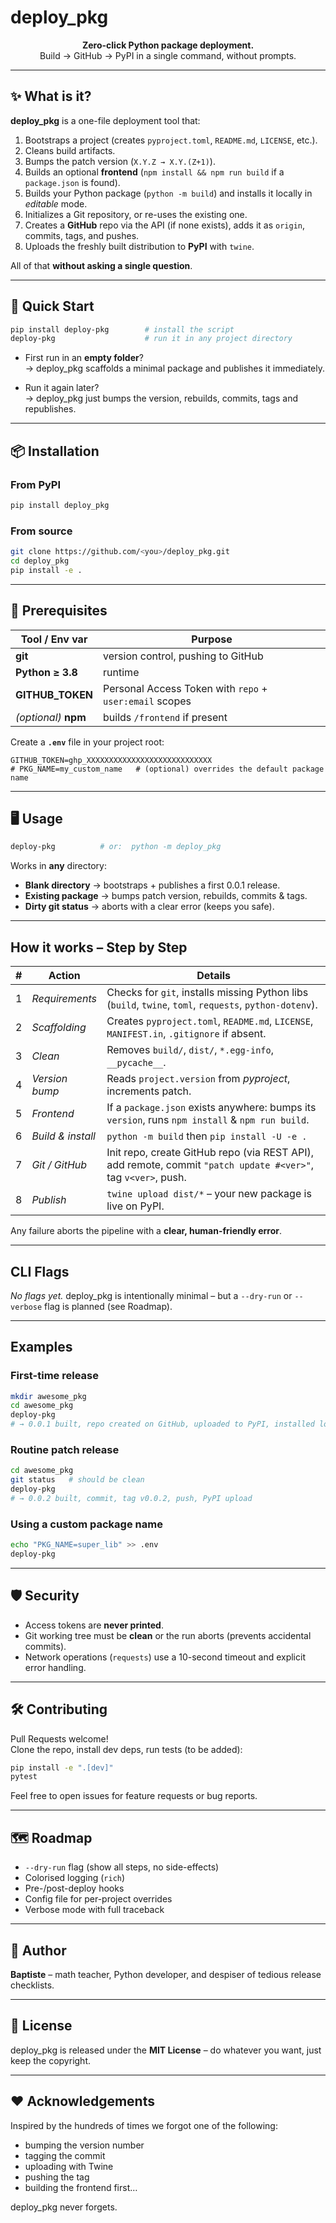 # deploy_pkg

<p align="center">
  <b>Zero-click Python package deployment.</b><br>
  Build → GitHub → PyPI in a single command, without prompts.
</p>

---

## ✨ What is it?

**deploy_pkg** is a one-file deployment tool that:

1. Bootstraps a project (creates `pyproject.toml`, `README.md`, `LICENSE`, etc.).
2. Cleans build artifacts.
3. Bumps the patch version (`X.Y.Z → X.Y.(Z+1)`).
4. Builds an optional **frontend** (`npm install && npm run build` if a `package.json` is found).
5. Builds your Python package (`python -m build`) and installs it locally in *editable* mode.
6. Initializes a Git repository, or re-uses the existing one.
7. Creates a **GitHub** repo via the API (if none exists), adds it as `origin`, commits, tags, and pushes.
8. Uploads the freshly built distribution to **PyPI** with `twine`.

All of that **without asking a single question**.

---

## 🚀 Quick Start

```bash
pip install deploy-pkg        # install the script
deploy-pkg                    # run it in any project directory
```

* First run in an **empty folder**?  
  → deploy_pkg scaffolds a minimal package and publishes it immediately.

* Run it again later?  
  → deploy_pkg just bumps the version, rebuilds, commits, tags and republishes.

---

## 📦 Installation

### From PyPI

```bash
pip install deploy_pkg
```

### From source

```bash
git clone https://github.com/<you>/deploy_pkg.git
cd deploy_pkg
pip install -e .
```

---

## 🔧 Prerequisites

| Tool / Env var      | Purpose                                        |
|---------------------|------------------------------------------------|
| **git**             | version control, pushing to GitHub            |
| **Python ≥ 3.8**    | runtime                                        |
| **GITHUB_TOKEN**    | Personal Access Token with `repo` + `user:email` scopes |
| _(optional)_ **npm**| builds `/frontend` if present                  |

Create a **`.env`** file in your project root:

```env
GITHUB_TOKEN=ghp_XXXXXXXXXXXXXXXXXXXXXXXXXXXX
# PKG_NAME=my_custom_name   # (optional) overrides the default package name
```

---

## 🖥️ Usage

```bash
deploy-pkg          # or:  python -m deploy_pkg
```

Works in **any** directory:

* **Blank directory** → bootstraps + publishes a first 0.0.1 release.  
* **Existing package** → bumps patch version, rebuilds, commits & tags.  
* **Dirty git status** → aborts with a clear error (keeps you safe).

---

## How it works – Step by Step

| # | Action | Details |
|---|--------|---------|
| 1 | _Requirements_ | Checks for `git`, installs missing Python libs (`build`, `twine`, `toml`, `requests`, `python-dotenv`). |
| 2 | _Scaffolding_  | Creates `pyproject.toml`, `README.md`, `LICENSE`, `MANIFEST.in`, `.gitignore` if absent. |
| 3 | _Clean_        | Removes `build/`, `dist/`, `*.egg-info`, `__pycache__`. |
| 4 | _Version bump_ | Reads `project.version` from *pyproject*, increments patch. |
| 5 | _Frontend_     | If a `package.json` exists anywhere: bumps its `version`, runs `npm install` & `npm run build`. |
| 6 | _Build & install_ | `python -m build` then `pip install -U -e .` |
| 7 | _Git / GitHub_ | Init repo, create GitHub repo (via REST API), add remote, commit `"patch update #<ver>"`, tag `v<ver>`, push. |
| 8 | _Publish_      | `twine upload dist/*` – your new package is live on PyPI. |

Any failure aborts the pipeline with a **clear, human-friendly error**.

---

## CLI Flags

_No flags yet._ deploy_pkg is intentionally minimal – but a `--dry-run` or
`--verbose` flag is planned (see Roadmap).

---

## Examples

### First-time release

```bash
mkdir awesome_pkg
cd awesome_pkg
deploy-pkg
# → 0.0.1 built, repo created on GitHub, uploaded to PyPI, installed locally
```

### Routine patch release

```bash
cd awesome_pkg
git status   # should be clean
deploy-pkg
# → 0.0.2 built, commit, tag v0.0.2, push, PyPI upload
```

### Using a custom package name

```bash
echo "PKG_NAME=super_lib" >> .env
deploy-pkg
```

---

## 🛡️ Security

* Access tokens are **never printed**.
* Git working tree must be **clean** or the run aborts (prevents accidental commits).
* Network operations (`requests`) use a 10-second timeout and explicit error handling.

---

## 🛠  Contributing

Pull Requests welcome!  
Clone the repo, install dev deps, run tests (to be added):

```bash
pip install -e ".[dev]"
pytest
```

Feel free to open issues for feature requests or bug reports.

---

## 🗺️ Roadmap

* `--dry-run` flag (show all steps, no side-effects)  
* Colorised logging (`rich`)  
* Pre-/post-deploy hooks  
* Config file for per-project overrides  
* Verbose mode with full traceback

---

## 🙋 Author

**Baptiste** – math teacher, Python developer, and despiser of tedious release checklists.

---

## 📝 License

deploy_pkg is released under the **MIT License** – do whatever you want,
just keep the copyright.

---

## ❤️ Acknowledgements

Inspired by the hundreds of times we forgot one of the following:

* bumping the version number  
* tagging the commit  
* uploading with Twine  
* pushing the tag  
* building the frontend first…

deploy_pkg never forgets.
